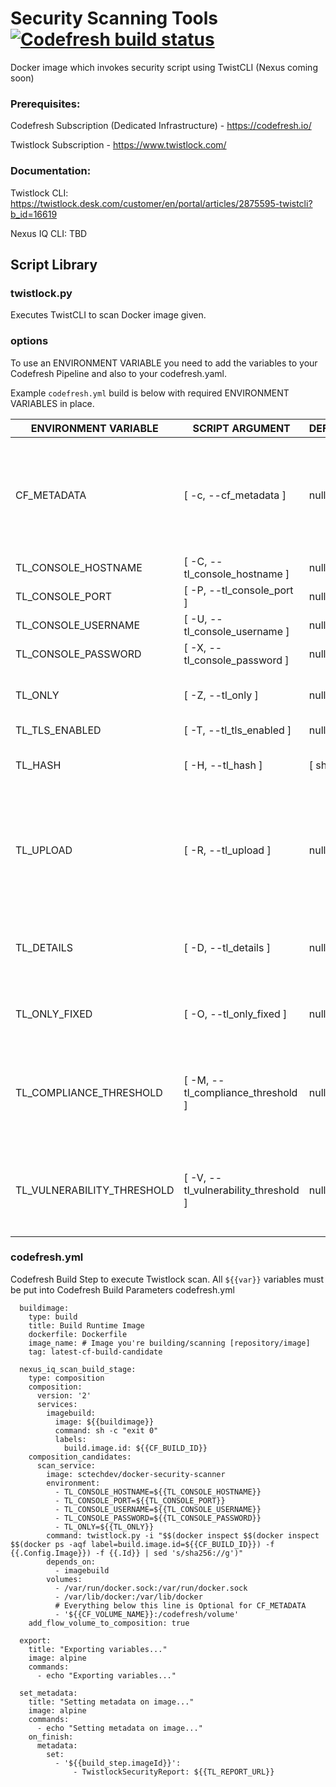 # Security Scanning Tools [![Codefresh build status]( https://g.codefresh.io/api/badges/build?repoOwner=SC-TechDev&repoName=docker-security-scanner&branch=master&pipelineName=docker-security-scanner&accountName=sctechdevservice&type=cf-1)]( https://g.codefresh.io/repositories/SC-TechDev/docker-security-scanner/builds?filter=trigger:build;branch:master;service:59e62c5410e3d100019e7f3d~docker-security-scanner)

Docker image which invokes security script using TwistCLI (Nexus coming soon)

### Prerequisites:

Codefresh Subscription (Dedicated Infrastructure) - https://codefresh.io/

Twistlock Subscription - https://www.twistlock.com/

### Documentation:

Twistlock CLI: https://twistlock.desk.com/customer/en/portal/articles/2875595-twistcli?b_id=16619

Nexus IQ CLI: TBD

## Script Library

### twistlock.py

Executes TwistCLI to scan Docker image given.

### options

To use an ENVIRONMENT VARIABLE you need to add the variables to your Codefresh Pipeline and also to your codefresh.yaml.


Example `codefresh.yml` build is below with required ENVIRONMENT VARIABLES in place.


| ENVIRONMENT VARIABLE | SCRIPT ARGUMENT | DEFAULT | TYPE | REQUIRED | DESCRIPTION |
|----------------------------|--------------------------------------|----------|---------|----------|---------------------------------------------------------------------------------------------------------------------------------|
| CF_METADATA | [ -c, --cf_metadata ] | null | boolean | No | In combination with TL_UPLOAD stores Twistlock Report URL in TL_REPORT_URL var for Codefresh metadata annotation |
| TL_CONSOLE_HOSTNAME | [ -C, --tl_console_hostname ] | null | string | Yes | hostname/ip |
| TL_CONSOLE_PORT | [ -P, --tl_console_port ] | null | string | Yes | port |
| TL_CONSOLE_USERNAME | [ -U, --tl_console_username ] | null | string | Yes | username |
| TL_CONSOLE_PASSWORD | [ -X, --tl_console_password ] | null | string | Yes | password |
| TL_ONLY | [ -Z, --tl_only ] | null | boolean | Yes | Twistlock Console Only (Required for now Nexus TBD) |
| TL_TLS_ENABLED | [ -T, --tl_tls_enabled ] | null | boolean | No | enable TLS |
| TL_HASH | [ -H, --tl_hash ] | [ sha1 ] | string | No | [ md5, sha1, sha256 ] hashing algorithm |
| TL_UPLOAD | [ -R, --tl_upload ] | null | boolean | No | ( ignores all options below if set and only returns report url ) uploads report to Twistlock to be used later via Twistlock API |
| TL_DETAILS | [ -D, --tl_details ] | null | boolean | No | prints an itemized list of each vulnerability found by the scanner |
| TL_ONLY_FIXED | [ -O, --tl_only_fixed ] | null | boolean | No | reports just the vulnerabilites that have fixes available |
| TL_COMPLIANCE_THRESHOLD | [ -M, --tl_compliance_threshold ] | null | string | No | [ low, medium, high ] sets the the minimal severity compliance issue that returns a fail exit code |
| TL_VULNERABILITY_THRESHOLD | [ -V, --tl_vulnerability_threshold ] | null | string | No | [ low, medium, high, critical ] sets the minimal severity vulnerability that returns a fail exit code |

### codefresh.yml

Codefresh Build Step to execute Twistlock scan.
All `${{var}}` variables must be put into Codefresh Build Parameters
codefresh.yml
```console
  buildimage:
    type: build
    title: Build Runtime Image
    dockerfile: Dockerfile
    image_name: # Image you're building/scanning [repository/image]
    tag: latest-cf-build-candidate

  nexus_iq_scan_build_stage:
    type: composition
    composition:
      version: '2'
      services:
        imagebuild:
          image: ${{buildimage}}
          command: sh -c "exit 0"
          labels:
            build.image.id: ${{CF_BUILD_ID}}
    composition_candidates:
      scan_service:
        image: sctechdev/docker-security-scanner
        environment:
          - TL_CONSOLE_HOSTNAME=${{TL_CONSOLE_HOSTNAME}}
          - TL_CONSOLE_PORT=${{TL_CONSOLE_PORT}}
          - TL_CONSOLE_USERNAME=${{TL_CONSOLE_USERNAME}}
          - TL_CONSOLE_PASSWORD=${{TL_CONSOLE_PASSWORD}}
          - TL_ONLY=${{TL_ONLY}}
        command: twistlock.py -i "$$(docker inspect $$(docker inspect $$(docker ps -aqf label=build.image.id=${{CF_BUILD_ID}}) -f {{.Config.Image}}) -f {{.Id}} | sed 's/sha256://g')"
        depends_on:
          - imagebuild
        volumes:
          - /var/run/docker.sock:/var/run/docker.sock
          - /var/lib/docker:/var/lib/docker
          # Everything below this line is Optional for CF_METADATA
          - '${{CF_VOLUME_NAME}}:/codefresh/volume'
    add_flow_volume_to_composition: true

  export:
    title: "Exporting variables..."
    image: alpine
    commands:
      - echo "Exporting variables..."

  set_metadata:
    title: "Setting metadata on image..."
    image: alpine
    commands:
      - echo "Setting metadata on image..."
    on_finish:
      metadata:
        set:
          - '${{build_step.imageId}}':
              - TwistlockSecurityReport: ${{TL_REPORT_URL}}
```